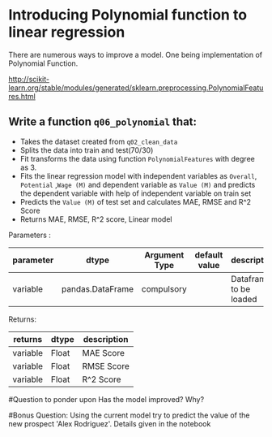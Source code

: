 # Introducing Polynomial function to linear regression

There are numerous ways to improve a model. One being implementation of Polynomial Function.

http://scikit-learn.org/stable/modules/generated/sklearn.preprocessing.PolynomialFeatures.html


## Write a function `q06_polynomial` that:
- Takes the dataset created from `q02_clean_data`
- Splits the data into train and test(70/30)
- Fit transforms the data using function `PolynomialFeatures` with degree as 3.
- Fits the linear regression model with independent variables as `Overall`, `Potential` ,`Wage (M)` and dependent variable as `Value (M)` and predicts the dependent variable with help of independent variable on train set
- Predicts the `Value (M)` of test set and calculates MAE, RMSE and R^2 Score
- Returns MAE, RMSE, R^2 score, Linear model


Parameters :

| parameter | dtype          | Argument Type | default value | description                   |
|-----------|----------------|---------------|---------------|-------------------------------|
| variable  |pandas.DataFrame | compulsory    |               | Dataframe to be loaded        |



Returns:

| returns  | dtype            | description                                |
|----------|------------------|--------------------------------------------|
| variable | Float | MAE Score|
| variable | Float | RMSE Score|
| variable | Float | R^2 Score|


#Question to ponder upon
Has the model improved? 
Why?



#Bonus Question:
Using the current model try to predict the value of the new prospect 'Alex Rodriguez'. Details given in the notebook